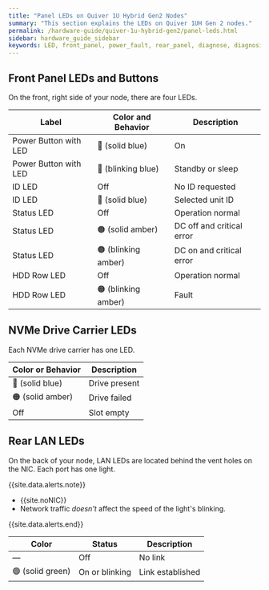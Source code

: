 ```yaml
---
title: "Panel LEDs on Quiver 1U Hybrid Gen2 Nodes"
summary: "This section explains the LEDs on Quiver 1UH Gen 2 nodes."
permalink: /hardware-guide/quiver-1u-hybrid-gen2/panel-leds.html
sidebar: hardware_guide_sidebar
keywords: LED, front_panel, power_fault, rear_panel, diagnose, diagnosis, hardware_health, Quiver_1U_Hybrid_Gen2
---
```


## Front Panel LEDs and Buttons

On the front, right side of your node, there are four LEDs.

| Label                 | Color and Behavior  | Description               |
| --------------------- | ------------------- | ------------------------- |
| Power Button with LED | 🔵 (solid blue)     | On                        |
| Power Button with LED | 🔵 (blinking blue)  | Standby or sleep          |
| ID LED                | Off                 | No ID requested           |
| ID LED                | 🔵 (solid blue)     | Selected unit ID          |
| Status LED            | Off                 | Operation normal          |
| Status LED            | 🟠 (solid amber)    | DC off and critical error |
| Status LED            | 🟠 (blinking amber) | DC on and critical error  |
| HDD Row LED           | Off                 | Operation normal          |
| HDD Row LED           | 🟠 (blinking amber) | Fault                     |


## NVMe Drive Carrier LEDs

Each NVMe drive carrier has one LED.

| Color or Behavior | Description   |
| ----------------- | ------------- |
| 🔵 (solid blue)   | Drive present |
| 🟠 (solid amber)  | Drive failed  |
| Off               | Slot empty    |


## Rear LAN LEDs

On the back of your node, LAN LEDs are located behind the vent holes on the NIC. Each port has one light.

{{site.data.alerts.note}}
<ul>
  <li>{{site.noNIC}}</li>
  <li>Network traffic <em>doesn't</em> affect the speed of the light's blinking.</li>
</ul>
{{site.data.alerts.end}}


| Color            | Status             | Description      |
| ---------------- | ------------------ | ---------------- |
| &#8212;          | Off                | No link          |
| 🟢 (solid green) | On or blinking     | Link established |
